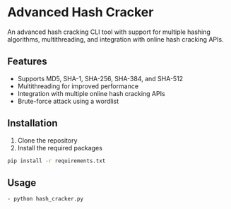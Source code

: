 # Advanced Hash Cracker

An advanced hash cracking CLI tool with support for multiple hashing algorithms, multithreading, and integration with online hash cracking APIs.

## Features
- Supports MD5, SHA-1, SHA-256, SHA-384, and SHA-512
- Multithreading for improved performance
- Integration with multiple online hash cracking APIs
- Brute-force attack using a wordlist

## Installation
1. Clone the repository
2. Install the required packages
```sh
pip install -r requirements.txt
```

## Usage

```sh
- python hash_cracker.py
```
